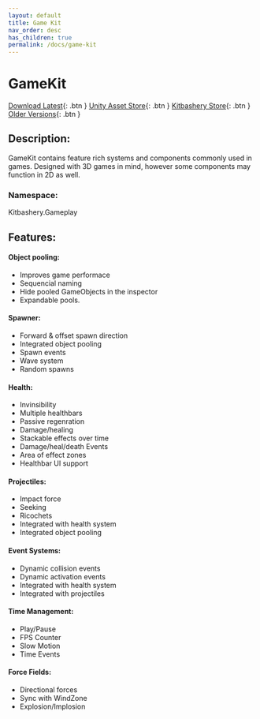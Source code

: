 ```yaml
---
layout: default
title: Game Kit
nav_order: desc
has_children: true
permalink: /docs/game-kit
---
```


# GameKit

[Download Latest](https://github.com/Kitbashery/kitbashery.github.io/raw/main/assets/packages/Kitbashery_GameKit.unitypackage){: .btn }
[Unity Asset Store](https://assetstore.unity.com/packages/slug/231082){: .btn }
[Kitbashery Store](https://ko-fi.com/s/060c0fcf15){: .btn }
[Older Versions](https://github.com/Kitbashery/Game-Kit/releases){: .btn }

## Description:
GameKit contains feature rich systems and components commonly used in games. Designed with 3D games in mind, however some components may function in 2D as well.

### Namespace:
Kitbashery.Gameplay

## Features:

#### Object pooling:
* Improves game performace
* Sequencial naming
* Hide pooled GameObjects in the inspector
* Expandable pools.

#### Spawner:
* Forward & offset spawn direction
* Integrated object pooling
* Spawn events
* Wave system
* Random spawns

#### Health:
* Invinsibility
* Multiple healthbars
* Passive regenration
* Damage/healing
* Stackable effects over time
* Damage/heal/death Events
* Area of effect zones
* Healthbar UI support

#### Projectiles:
* Impact force
* Seeking
* Ricochets
* Integrated with health system
* Integrated object pooling

#### Event Systems:
* Dynamic collision events
* Dynamic activation events
* Integrated with health system
* Integrated with projectiles

#### Time Management:
* Play/Pause
* FPS Counter
* Slow Motion
* Time Events

#### Force Fields:
* Directional forces
* Sync with WindZone
* Explosion/Implosion 
